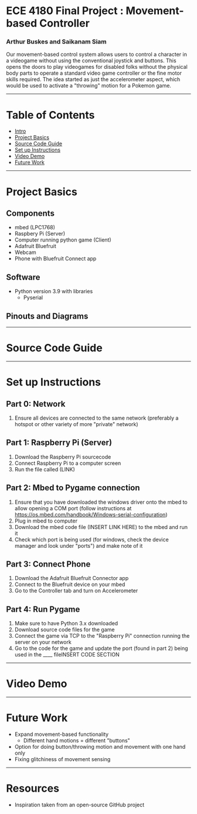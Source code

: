 # ECE 4180 Final Project : Movement-based Controller
### Arthur Buskes and Saikanam Siam
Our movement-based control system allows users to control a character in a videogame without using the conventional joystick and buttons. This opens the doors to play videogames for disabled folks without the physical body parts to operate a standard video game controller or the fine motor skills required. The idea started as just the accelerometer aspect, which would be used to activate a "throwing" motion for a Pokemon game. 

-----
# Table of Contents
- [Intro](#ece-4180-final-project--movement-based-controller)
- [Project Basics](#project-basics)
- [Source Code Guide](#source-code-guide)
- [Set up Instructions](#set-up-instructions)
- [Video Demo](#video-demo)
- [Future Work](#future-work)

-----
# Project Basics
## Components
- mbed (LPC1768)
- Raspbery Pi (Server)
- Computer running python game (Client)
- Adafruit Bluefruit
- Webcam
- Phone with Bluefruit Connect app
## Software
- Python version 3.9 with libraries
  - Pyserial
## Pinouts and Diagrams


-----
# Source Code Guide
-----
# Set up Instructions
## Part 0: Network
1. Ensure all devices are connected to the same network (preferably a hotspot or other variety of more "private" network)
## Part 1: Raspberry Pi (Server)
1. Download the Raspberry Pi sourcecode 
1. Connect Raspberry Pi to a computer screen
2. Run the file called (LINK)

## Part 2: Mbed to Pygame connection
1. Ensure that you have downloaded the windows driver onto the mbed to allow opening a COM port (follow instructions at https://os.mbed.com/handbook/Windows-serial-configuration)
2. Plug in mbed to computer
3. Download the mbed code file (INSERT LINK HERE) to the mbed and run it
4. Check which port is being used (for windows, check the device manager and look under "ports") and make note of it


## Part 3: Connect Phone
1. Download the Adafruit Bluefruit Connector app 
2. Connect to the Bluefruit device on your mbed
3. Go to the Controller tab and turn on Accelerometer

## Part 4: Run Pygame
1. Make sure to have Python 3.x downloaded
2. Download source code files for the game
3. Connect the game via TCP to the "Raspberry Pi" connection running the server on your network
4. Go to the code for the game and update the port (found in part 2) being used in the ____ fileINSERT CODE SECTION

----
# Video Demo 
----
# Future Work
- Expand movement-based functionality
  - Different hand motions = different "buttons"
- Option for doing button/throwing motion and movement with one hand only
- Fixing glitchiness of movement sensing
----
# Resources
- Inspiration taken from an open-source GitHub project
